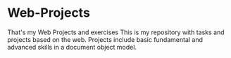 # Web-Projects
That's my Web Projects and exercises
This is my repository with tasks and projects based on the web.
Projects include basic fundamental and advanced skills in a document object model.
